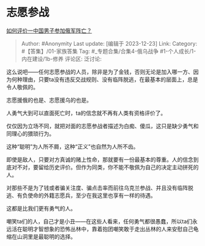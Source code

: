 # 志愿参战
[如何评价一中国男子参加俄军阵亡？](https://www.zhihu.com/question/635918875/answer/3335421256)

> Author: #Anonymity
> Last update: [编辑于 2023-12-23]
> Link:
> Category: #【答集】/01-家族答集 
> Tag: #_专题合集/合集4-俄乌战争 #1-个人成长/1-内在建设/1b-修养 
> 评论区:
> 泛讨论:

这么说吧——任何志愿参战的人员，除非是为了金钱，否则无论是加入哪一方、因为何种理由，只要ta没有违反交战规则、没有临阵脱逃，在最基本的层面上，总是令人敬佩的。

志愿援俄的也是、志愿援乌的也是。

人勇气大到可以直面死亡时，ta的信念就不再有人类有资格评价了。

仅仅因为立场不同，就把对面的志愿参战者描述为白痴、傻瓜，这只是缺少勇气和同理心的猥琐行为。

这种“聪明”为人所不屑，这种“正义”也自然为人所不齿。

即使是敌人，只要对方真诚的赌上性命，那就要有一份最基本的尊重。人的信念到底对不对，要留给历史评价。但作为同类，你不能不敬佩为自己的决定主动拼死的人。

对那些不是为了钱或者骗关注度、骗点击率而前往乌克兰参战、并且没有临阵脱逃、有负使命的外籍志愿兵，至少在我这里也享有一样的待遇。

这都是比我们更有勇气的人。

嘲笑ta们的人，自己才是小丑——在这些人看来，任何勇气都很愚蠢，所以ta们永远活在聪明才智想象的恐怖丛林中，靠着抱团嘲笑敢于走出丛林的人来安慰自己龟缩在山洞里是最聪明的选择。
